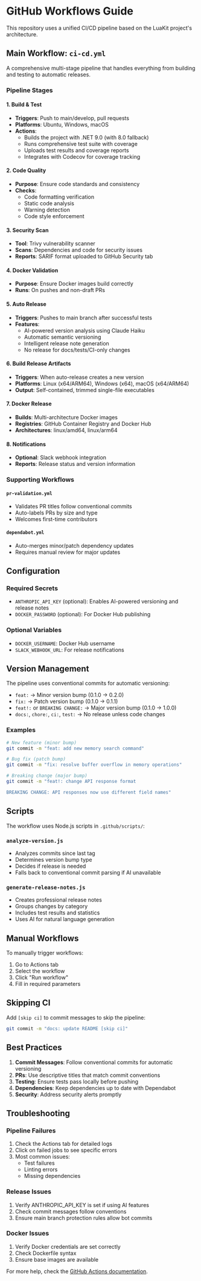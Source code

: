 # GitHub Workflows Guide

This repository uses a unified CI/CD pipeline based on the LuaKit project's architecture.

## Main Workflow: `ci-cd.yml`

A comprehensive multi-stage pipeline that handles everything from building and testing to automatic releases.

### Pipeline Stages

#### 1. Build & Test
- **Triggers**: Push to main/develop, pull requests
- **Platforms**: Ubuntu, Windows, macOS
- **Actions**:
  - Builds the project with .NET 9.0 (with 8.0 fallback)
  - Runs comprehensive test suite with coverage
  - Uploads test results and coverage reports
  - Integrates with Codecov for coverage tracking

#### 2. Code Quality
- **Purpose**: Ensure code standards and consistency
- **Checks**:
  - Code formatting verification
  - Static code analysis
  - Warning detection
  - Code style enforcement

#### 3. Security Scan
- **Tool**: Trivy vulnerability scanner
- **Scans**: Dependencies and code for security issues
- **Reports**: SARIF format uploaded to GitHub Security tab

#### 4. Docker Validation
- **Purpose**: Ensure Docker images build correctly
- **Runs**: On pushes and non-draft PRs

#### 5. Auto Release
- **Triggers**: Pushes to main branch after successful tests
- **Features**:
  - AI-powered version analysis using Claude Haiku
  - Automatic semantic versioning
  - Intelligent release note generation
  - No release for docs/tests/CI-only changes

#### 6. Build Release Artifacts
- **Triggers**: When auto-release creates a new version
- **Platforms**: Linux (x64/ARM64), Windows (x64), macOS (x64/ARM64)
- **Output**: Self-contained, trimmed single-file executables

#### 7. Docker Release
- **Builds**: Multi-architecture Docker images
- **Registries**: GitHub Container Registry and Docker Hub
- **Architectures**: linux/amd64, linux/arm64

#### 8. Notifications
- **Optional**: Slack webhook integration
- **Reports**: Release status and version information

### Supporting Workflows

#### `pr-validation.yml`
- Validates PR titles follow conventional commits
- Auto-labels PRs by size and type
- Welcomes first-time contributors

#### `dependabot.yml`
- Auto-merges minor/patch dependency updates
- Requires manual review for major updates

## Configuration

### Required Secrets
- `ANTHROPIC_API_KEY` (optional): Enables AI-powered versioning and release notes
- `DOCKER_PASSWORD` (optional): For Docker Hub publishing

### Optional Variables
- `DOCKER_USERNAME`: Docker Hub username
- `SLACK_WEBHOOK_URL`: For release notifications

## Version Management

The pipeline uses conventional commits for automatic versioning:

- `feat:` → Minor version bump (0.1.0 → 0.2.0)
- `fix:` → Patch version bump (0.1.0 → 0.1.1)
- `feat!:` or `BREAKING CHANGE:` → Major version bump (0.1.0 → 1.0.0)
- `docs:`, `chore:`, `ci:`, `test:` → No release unless code changes

### Examples
```bash
# New feature (minor bump)
git commit -m "feat: add new memory search command"

# Bug fix (patch bump)
git commit -m "fix: resolve buffer overflow in memory operations"

# Breaking change (major bump)
git commit -m "feat!: change API response format

BREAKING CHANGE: API responses now use different field names"
```

## Scripts

The workflow uses Node.js scripts in `.github/scripts/`:

### `analyze-version.js`
- Analyzes commits since last tag
- Determines version bump type
- Decides if release is needed
- Falls back to conventional commit parsing if AI unavailable

### `generate-release-notes.js`
- Creates professional release notes
- Groups changes by category
- Includes test results and statistics
- Uses AI for natural language generation

## Manual Workflows

To manually trigger workflows:

1. Go to Actions tab
2. Select the workflow
3. Click "Run workflow"
4. Fill in required parameters

## Skipping CI

Add `[skip ci]` to commit messages to skip the pipeline:
```bash
git commit -m "docs: update README [skip ci]"
```

## Best Practices

1. **Commit Messages**: Follow conventional commits for automatic versioning
2. **PRs**: Use descriptive titles that match commit conventions
3. **Testing**: Ensure tests pass locally before pushing
4. **Dependencies**: Keep dependencies up to date with Dependabot
5. **Security**: Address security alerts promptly

## Troubleshooting

### Pipeline Failures
1. Check the Actions tab for detailed logs
2. Click on failed jobs to see specific errors
3. Most common issues:
   - Test failures
   - Linting errors
   - Missing dependencies

### Release Issues
1. Verify ANTHROPIC_API_KEY is set if using AI features
2. Check commit messages follow conventions
3. Ensure main branch protection rules allow bot commits

### Docker Issues
1. Verify Docker credentials are set correctly
2. Check Dockerfile syntax
3. Ensure base images are available

For more help, check the [GitHub Actions documentation](https://docs.github.com/actions).